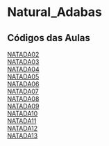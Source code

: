 # Natural_Adabas

## Códigos das Aulas

[NATADA02](https://github.com/LobatoCode/Natural_Adabas/blob/main/NATADA02.NSP)<br>
[NATADA03](https://github.com/LobatoCode/Natural_Adabas/blob/main/NATADA03.NSP)<br>
[NATADA04](https://github.com/LobatoCode/Natural_Adabas/blob/main/NATADA04.NSP)<br>
[NATADA05](https://github.com/LobatoCode/Natural_Adabas/blob/main/NATADA5.NSP)<br>
[NATADA06](https://github.com/LobatoCode/Natural_Adabas/blob/main/NATADA06.NSP)<br>
[NATADA07](https://github.com/LobatoCode/Natural_Adabas/blob/main/NATADA07.NSP)<br>
[NATADA08](https://github.com/LobatoCode/Natural_Adabas/blob/main/NATADA08.NSP)<br>
[NATADA09](https://github.com/LobatoCode/Natural_Adabas/blob/main/NATADA09.NSP)<br>
[NATADA10](https://github.com/LobatoCode/Natural_Adabas/blob/main/NATADA10.NSP)<br>
[NATADA11](https://github.com/LobatoCode/Natural_Adabas/blob/main/NATADA11.NSP)<br>
[NATADA12](https://github.com/LobatoCode/Natural_Adabas/blob/main/NATADA12.NSP)<br>
[NATADA13](https://github.com/LobatoCode/Natural_Adabas/blob/main/NATADA13.NSP)
